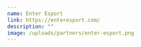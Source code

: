 ```yaml
---
name: Enter Esport
link: https://enteresport.com/
description: ""
image: /uploads/partners/enter-esport.png
---
```

